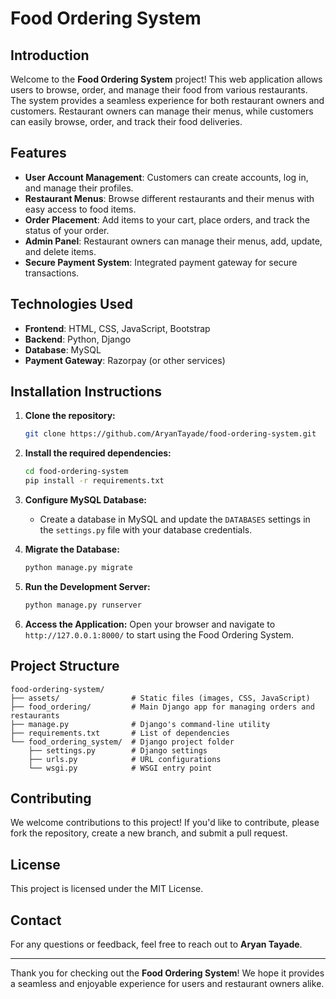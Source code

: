 
# Food Ordering System

## Introduction
Welcome to the **Food Ordering System** project! This web application allows users to browse, order, and manage their food from various restaurants. The system provides a seamless experience for both restaurant owners and customers. Restaurant owners can manage their menus, while customers can easily browse, order, and track their food deliveries.

## Features
- **User Account Management**: Customers can create accounts, log in, and manage their profiles.
- **Restaurant Menus**: Browse different restaurants and their menus with easy access to food items.
- **Order Placement**: Add items to your cart, place orders, and track the status of your order.
- **Admin Panel**: Restaurant owners can manage their menus, add, update, and delete items.
- **Secure Payment System**: Integrated payment gateway for secure transactions.

## Technologies Used
- **Frontend**: HTML, CSS, JavaScript, Bootstrap
- **Backend**: Python, Django
- **Database**: MySQL
- **Payment Gateway**: Razorpay (or other services)

## Installation Instructions

1. **Clone the repository:**
   ```bash
   git clone https://github.com/AryanTayade/food-ordering-system.git
   ```

2. **Install the required dependencies:**
   ```bash
   cd food-ordering-system
   pip install -r requirements.txt
   ```

3. **Configure MySQL Database:**
   - Create a database in MySQL and update the `DATABASES` settings in the `settings.py` file with your database credentials.

4. **Migrate the Database:**
   ```bash
   python manage.py migrate
   ```

5. **Run the Development Server:**
   ```bash
   python manage.py runserver
   ```

6. **Access the Application:**
   Open your browser and navigate to `http://127.0.0.1:8000/` to start using the Food Ordering System.

## Project Structure
```
food-ordering-system/
├── assets/                # Static files (images, CSS, JavaScript)
├── food_ordering/         # Main Django app for managing orders and restaurants
├── manage.py              # Django's command-line utility
├── requirements.txt       # List of dependencies
└── food_ordering_system/  # Django project folder
    ├── settings.py        # Django settings
    ├── urls.py            # URL configurations
    └── wsgi.py            # WSGI entry point
```

## Contributing
We welcome contributions to this project! If you'd like to contribute, please fork the repository, create a new branch, and submit a pull request.

## License
This project is licensed under the MIT License.

## Contact
For any questions or feedback, feel free to reach out to **Aryan Tayade**.

---

Thank you for checking out the **Food Ordering System**! We hope it provides a seamless and enjoyable experience for users and restaurant owners alike.
